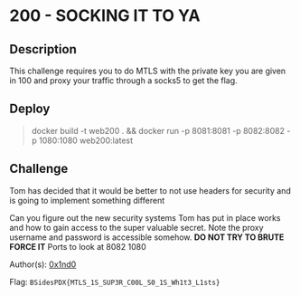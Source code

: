 # 200 - SOCKING IT TO YA

## Description

This challenge requires you to do MTLS  with the private key you are given in 100 and proxy your traffic through a socks5 to get the flag.


## Deploy

> docker build -t web200 . && docker run -p 8081:8081 -p 8082:8082 -p 1080:1080 web200:latest


## Challenge

Tom has decided that it would be better to not use headers for security and is going to implement something different 

Can you figure out the new security systems Tom has put in place works and how to gain access to the super valuable secret. Note the proxy username and password is accessible somehow. **DO NOT TRY TO BRUTE FORCE IT** Ports to look at 8082 1080

Author(s): [0x1nd0](https://twitter.com/0x1nd0)

Flag: `BSidesPDX{MTLS_1S_SUP3R_C00L_S0_1S_Wh1t3_L1sts}`
